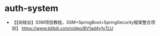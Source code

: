 # auth-system
-  【【尚硅谷】SSM项目教程，SSM+SpringBoot+SpringSecurity框架整合项目】 https://www.bilibili.com/video/BV1ad4y1y7LU
